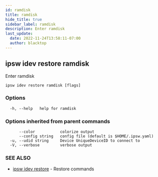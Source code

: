 ```yaml
---
id: ramdisk
title: ramdisk
hide_title: true
sidebar_label: ramdisk
description: Enter ramdisk
last_update:
  date: 2022-11-24T13:58:11-07:00
  author: blacktop
---
```

## ipsw idev restore ramdisk

Enter ramdisk

```
ipsw idev restore ramdisk [flags]
```

### Options

```
  -h, --help   help for ramdisk
```

### Options inherited from parent commands

```
      --color           colorize output
      --config string   config file (default is $HOME/.ipsw.yaml)
  -u, --udid string     Device UniqueDeviceID to connect to
  -V, --verbose         verbose output
```

### SEE ALSO

* [ipsw idev restore](/docs/cli/ipsw/idev/restore)	 - Restore commands

